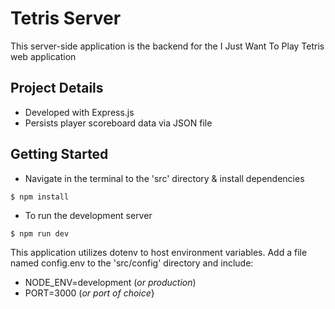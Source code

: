 # Tetris Server

This server-side application is the backend for the I Just Want To Play Tetris web application

## Project Details

- Developed with Express.js
- Persists player scoreboard data via JSON file

## Getting Started

- Navigate in the terminal to the 'src' directory & install dependencies

```
$ npm install
```

- To run the development server

```
$ npm run dev
```

This application utilizes dotenv to host environment variables. Add a file named config.env to the 'src/config' directory and include:
- NODE_ENV=development (*or production*)
- PORT=3000 (*or port of choice*}